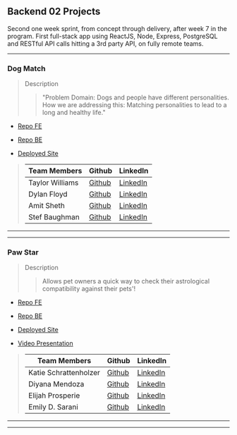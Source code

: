 <!-- Below is the template to be used for creating consistent information for each project week in each cohort.  Provide as much information as is available.

Edit link syntax when no link is available, as in the case of students who don't have a portfolio site yet or if there is no back-end repo.

Include contextual information for the learning objectives represented in the projects for their point in the program.

Include any new tech/libraries used in the 'Description' field for each application. -->

## Backend 02 Projects

Second one week sprint, from concept through delivery, after week 7 in the program. First full-stack app using ReactJS, Node, Express, PostgreSQL and RESTful API calls hitting a 3rd party API, on fully remote teams.

---

### Dog Match

> Description
>
> > "Problem Domain: Dogs and people have different personalities. How we are addressing this: Matching personalities to lead to a long and healthy life."

-   [Repo FE](https://github.com/Dog-Match/dog-match-fe)

-   [Repo BE](https://github.com/Dog-Match/dog-match-be)

-   [Deployed Site](https://dog-match-app.netlify.app/)

> | Team Members    | Github                                     | LinkedIn                                                   |
> | --------------- | ------------------------------------------ | ---------------------------------------------------------- |
> | Taylor Williams | [Github](Link)                             | [LinkedIn](Link)                                           |
> | Dylan Floyd     | [Github](Link)                             | [LinkedIn](Link)                                           |
> | Amit Sheth      | [Github](Link)                             | [LinkedIn](Link)                                           |
> | Stef Baughman   | [Github](https://github.com/HonduranCoder) | [LinkedIn](https://www.linkedin.com/in/estefani-baughman/) |

---

---

### Paw Star

> Description
>
> > Allows pet owners a quick way to check their astrological compatibility against their pets'!

-   [Repo FE](https://github.com/EmilyDSarani/paw-star-fe)

-   [Repo BE](https://github.com/ProsperieEli/paw-star-be)

-   [Deployed Site](https://paw-star.netlify.app/)

-   [Video Presentation](Link)

> | Team Members          | Github                                         | LinkedIn                                                   |
> | --------------------- | ---------------------------------------------- | ---------------------------------------------------------- |
> | Katie Schrattenholzer | [Github](https://github.com/k-schrattenholzer) | [LinkedIn](https://www.linkedin.com/in/k-schrattenholzer/) |
> | Diyana Mendoza        | [Github](Link)                                 | [LinkedIn](Link)                                           |
> | Elijah Prosperie      | [Github](https://github.com/ProsperieEli)      | [LinkedIn](https://www.linkedin.com/in/elijahprosperie/)   |
> | Emily D. Sarani       | [Github](https://github.com/in/emily-sarani)   | [LinkedIn](https://www.linkedin.com/EmilyDSarani)          |

---

---

<!-- ### Name of app

> Description
>
> > Lorem ipsum dolor sit amet, consectetur adipiscing elit, sed do eiusmod tempor incididunt ut labore et dolore magna aliqua. Ut enim ad minim veniam, quis nostrud exercitation ullamco laboris nisi ut aliquip ex ea commodo consequat. Duis aute irure dolor in reprehenderit in voluptate velit esse cillum dolore eu fugiat nulla pariatur. Excepteur sint occaecat cupidatat non proident, sunt in culpa qui officia deserunt mollit anim id est laborum.

-   [Repo FE](Link)

-   [Repo BE](Link)

-   [Deployed Site](Link)

-   [Video Presentation](Link)

> | Team Members                      | Github         | LinkedIn         |
> | --------------------------------- | -------------- | ---------------- |
> | [Student Name](Link-to-Portfolio) | [Github](Link) | [LinkedIn](Link) |
> | Student Name                      | [Github](Link) | [LinkedIn](Link) |

---

---

### Name of app

> Description
>
> > Lorem ipsum dolor sit amet, consectetur adipiscing elit, sed do eiusmod tempor incididunt ut labore et dolore magna aliqua. Ut enim ad minim veniam, quis nostrud exercitation ullamco laboris nisi ut aliquip ex ea commodo consequat. Duis aute irure dolor in reprehenderit in voluptate velit esse cillum dolore eu fugiat nulla pariatur. Excepteur sint occaecat cupidatat non proident, sunt in culpa qui officia deserunt mollit anim id est laborum.

-   [Repo FE](Link)

-   [Repo BE](Link)

-   [Deployed Site](Link)

-   [Video Presentation](Link)

> | Team Members                      | Github         | LinkedIn         |
> | --------------------------------- | -------------- | ---------------- |
> | [Student Name](Link-to-Portfolio) | [Github](Link) | [LinkedIn](Link) |
> | Student Name                      | [Github](Link) | [LinkedIn](Link) |

---

---

### Name of app

> Description
>
> > Lorem ipsum dolor sit amet, consectetur adipiscing elit, sed do eiusmod tempor incididunt ut labore et dolore magna aliqua. Ut enim ad minim veniam, quis nostrud exercitation ullamco laboris nisi ut aliquip ex ea commodo consequat. Duis aute irure dolor in reprehenderit in voluptate velit esse cillum dolore eu fugiat nulla pariatur. Excepteur sint occaecat cupidatat non proident, sunt in culpa qui officia deserunt mollit anim id est laborum.

-   [Repo FE](Link)

-   [Repo BE](Link)

-   [Deployed Site](Link)

-   [Video Presentation](Link)

> | Team Members                      | Github         | LinkedIn         |
> | --------------------------------- | -------------- | ---------------- |
> | [Student Name](Link-to-Portfolio) | [Github](Link) | [LinkedIn](Link) |
> | Student Name                      | [Github](Link) | [LinkedIn](Link) |

---

--- -->
